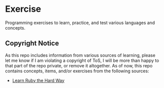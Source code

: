 # Exercise
Programming exercises to learn, practice, and test various languages and concepts.

## Copyright Notice

As this repo includes information from various sources of learning, please let me know if I am violating a copyright of ToS, I will be more than happy to that part of the repo private, or remove it altogether. As of now, this repo contains concepts, items, and/or exercises from the following sources:
- [Learn Ruby the Hard Way](http://learnrubythehardway.org/book/)

